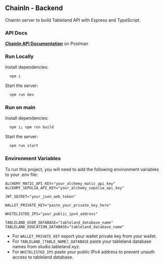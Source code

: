## ChainIn - Backend

ChainIn server to build Tableland API with Express and TypeScript.

### API Docs

**[ChainIn API Documentation](https://elements.getpostman.com/redirect?entityId=31443216-dd0d4c78-1b59-4c28-9376-7605289e74b8&entityType=collection)** on Postman

### Run Locally

Install dependencies:

```bash
  npm i
```

Start the server:

```bash
  npm run dev
```

### Run on main

Install dependencies:

```bash
  npm i; npm run build
```

Start the server:

```bash
  npm run start
```

### Environment Variables

To run this project, you will need to add the following environment variables to your .env file:

```
ALCHEMY_MATIC_API_KEY="your_alchemy_matic_api_key"
ALCEHMY_SEPOLIA_API_KEY="your_alchemy_sepolia_api_key"

JWT_SECRET="your_json_web_token"

WALLET_PRIVATE_KEY="paste_your_private_key_here"

WHITELISTED_IPS="your_public_ipv4_address"

TABLELAND_USER_DATABASE="tableland_database_name"
TABLELAND_EDUCATION_DATABASE="tableland_database_name"
```

- For `WALLET_PRIVATE_KEY` export your wallet private key from your wallet.
- For `TABLELAND_[TABLE_NAME]_DATABASE` paste your tableland database names from studio.tableland.xyz.
- For `WHITELISTED_IPS` paste your public IPv4 address to prevent unauth access to tableland database.
